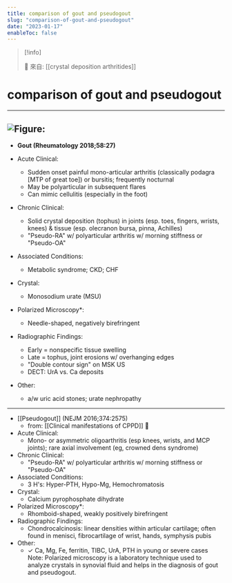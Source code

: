 ```yaml
---
title: comparison of gout and pseudogout
slug: "comparison-of-gout-and-pseudogout"
date: "2023-01-17"
enableToc: false
---
```


> [!info]
>
> 🌱 來自: [[crystal deposition arthritides]]

# comparison of gout and pseudogout

---
![Figure: ](https://i.imgur.com/KnFyL1J.png)
---

- **Gout (Rheumatology 2018;58:27)**

- Acute Clinical:

  - Sudden onset painful mono-articular arthritis (classically podagra [MTP of great toe]) or bursitis; frequently nocturnal
  - May be polyarticular in subsequent flares
  - Can mimic cellulitis (especially in the foot)

- Chronic Clinical:

  - Solid crystal deposition (tophus) in joints (esp. toes, fingers, wrists, knees) & tissue (esp. olecranon bursa, pinna, Achilles)
  - "Pseudo-RA" w/ polyarticular arthritis w/ morning stiffness or "Pseudo-OA"

- Associated Conditions:

  - Metabolic syndrome; CKD; CHF

- Crystal:

  - Monosodium urate (MSU)

- Polarized Microscopy\*:

  - Needle-shaped, negatively birefringent

- Radiographic Findings:

  - Early = nonspecific tissue swelling
  - Late = tophus, joint erosions w/ overhanging edges
  - "Double contour sign" on MSK US
  - DECT: UrA vs. Ca deposits

- Other:

  - a/w uric acid stones; urate nephropathy

---
- [[Pseudogout]] (NEJM 2016;374:2575)
  - from: [[Clinical manifestations of CPPD]] 󰒖
- Acute Clinical:
  - Mono- or asymmetric oligoarthritis (esp knees, wrists, and MCP joints); rare axial involvement (eg, crowned dens syndrome)
- Chronic Clinical:
  - "Pseudo-RA" w/ polyarticular arthritis w/ morning stiffness or "Pseudo-OA"
- Associated Conditions:
  - 3 H's: Hyper-PTH, Hypo-Mg, Hemochromatosis
- Crystal:
  - Calcium pyrophosphate dihydrate
- Polarized Microscopy\*:
  - Rhomboid-shaped, weakly positively birefringent
- Radiographic Findings:
  - Chondrocalcinosis: linear densities within articular cartilage; often found in menisci, fibrocartilage of wrist, hands, symphysis pubis
- Other:
  - ✓ Ca, Mg, Fe, ferritin, TIBC, UrA, PTH in young or severe cases
Note: Polarized microscopy is a laboratory technique used to analyze crystals in synovial fluid and helps in the diagnosis of gout and pseudogout.
